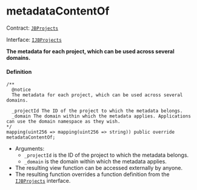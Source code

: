 # metadataContentOf

Contract: [`JBProjects`](/dev/api/contracts/jbprojects/README.md)

Interface: [`IJBProjects`](/dev/api/interfaces/ijbprojects.md)

**The metadata for each project, which can be used across several domains.**

#### Definition

```
/**
  @notice
  The metadata for each project, which can be used across several domains.

  _projectId The ID of the project to which the metadata belongs.
  _domain The domain within which the metadata applies. Applications can use the domain namespace as they wish.
*/
mapping(uint256 => mapping(uint256 => string)) public override metadataContentOf;
```

- Arguments:
  - `_projectId` is the ID of the project to which the metadata belongs.
  - `_domain` is the domain within which the metadata applies.
- The resulting view function can be accessed externally by anyone.
- The resulting function overrides a function definition from the [`IJBProjects`](/dev/api/interfaces/ijbprojects.md) interface.
